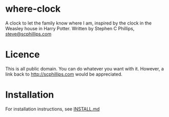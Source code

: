 where-clock
===========

A clock to let the family know where I am, inspired by the clock in the Weasley house in Harry Potter.
Written by Stephen C Phillips, steve@scphillips.com

Licence
=======

This is all public domain.  You can do whatever you want with it.
However, a link back to http://scphillips.com would be appreciated.

Installation
============

For installation instructions, see [INSTALL.md](./INSTALL.md)
